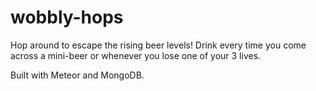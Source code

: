 # wobbly-hops

Hop around to escape the rising beer levels! Drink every time you come across a mini-beer or whenever you lose one of your 3 lives.

Built with Meteor and MongoDB.